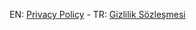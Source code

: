 EN: [Privacy Policy](https://meftuntech.github.io/privacy_policy_en.html) - TR: [Gizlilik Sözleşmesi](https://meftuntech.github.io/privacy_policy_tr.html)
